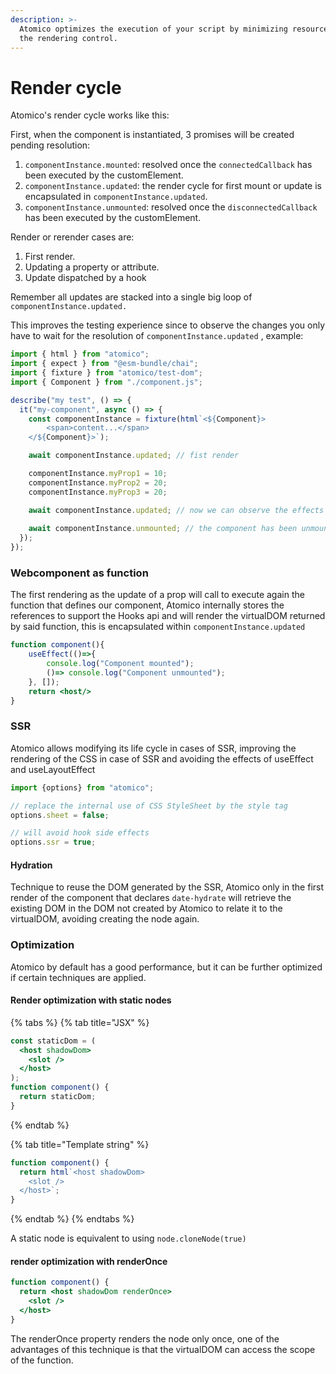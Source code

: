 ```yaml
---
description: >-
  Atomico optimizes the execution of your script by minimizing resources through
  the rendering control.
---
```


# Render cycle

Atomico's render cycle works like this:

First, when the component is instantiated, 3 promises will be created pending resolution:

1. `componentInstance.mounted`: resolved once the `connectedCallback` has been executed by the customElement.
2. `componentInstance.updated`: the render cycle for first mount or update is encapsulated in `componentInstance.updated`.
3. `componentInstance.unmounted`: resolved once the `disconnectedCallback` has been executed by the customElement.

Render or rerender cases are:

1. First render.
2. Updating a property or attribute.
3. Update dispatched by a hook

Remember all updates are stacked into a single big loop of `componentInstance.updated.`

This improves the testing experience since to observe the changes you only have to wait for the resolution of `componentInstance.updated` , example:

```javascript
import { html } from "atomico";
import { expect } from "@esm-bundle/chai";
import { fixture } from "atomico/test-dom";
import { Component } from "./component.js";

describe("my test", () => {
  it("my-component", async () => {
    const componentInstance = fixture(html`<${Component}>
        <span>content...</span>
    </${Component}>`);

    await componentInstance.updated; // fist render

    componentInstance.myProp1 = 10;
    componentInstance.myProp2 = 20;
    componentInstance.myProp3 = 20;

    await componentInstance.updated; // now we can observe the effects on the DOM from the previous updates
    
    await componentInstance.unmounted; // the component has been unmounted
  });
});
```

### Webcomponent as function

The first rendering as the update of a prop will call to execute again the function that defines our component, Atomico internally stores the references to support the Hooks api and will render the virtualDOM returned by said function, this is encapsulated within `componentInstance.updated`

```jsx
function component(){
    useEffect(()=>{
        console.log("Component mounted");
        ()=> console.log("Component unmounted");
    }, []);
    return <host/>
}
```

### SSR&#x20;

Atomico allows modifying its life cycle in cases of SSR, improving the rendering of the CSS in case of SSR and avoiding the effects of useEffect and useLayoutEffect

```javascript
import {options} from "atomico";

// replace the internal use of CSS StyleSheet by the style tag
options.sheet = false; 

// will avoid hook side effects
options.ssr = true; 
```

#### Hydration

Technique to reuse the DOM generated by the SSR, Atomico only in the first render of the component that declares `date-hydrate` will retrieve the existing DOM in the DOM not created by Atomico to relate it to the virtualDOM, avoiding creating the node again.

### Optimization

Atomico by default has a good performance, but it can be further optimized if certain techniques are applied.

#### Render optimization with static nodes

{% tabs %}
{% tab title="JSX" %}
```jsx
const staticDom = (
  <host shadowDom>
    <slot />
  </host>
);
function component() {
  return staticDom;
}
```
{% endtab %}

{% tab title="Template string" %}
```javascript
function component() {
  return html`<host shadowDom>
    <slot />
  </host>`;
}
```
{% endtab %}
{% endtabs %}

A static node is equivalent to using `node.cloneNode(true)`

#### render optimization with renderOnce

```jsx
function component() {
  return <host shadowDom renderOnce>
    <slot />
  </host>
}
```

The renderOnce property renders the node only once, one of the advantages of this technique is that the virtualDOM can access the scope of the function.

